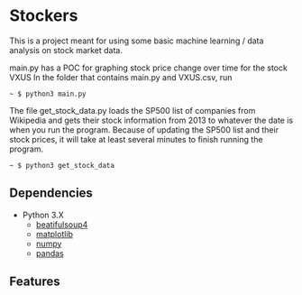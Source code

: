 # Stockers

This is a project meant for using some basic machine learning / data analysis on stock market data. 


main.py has a POC for graphing stock price change over time for the stock VXUS
In the folder that contains main.py and VXUS.csv, run

```
~ $ python3 main.py
```

The file get_stock_data.py loads the SP500 list of companies from Wikipedia and gets their stock information
from 2013 to whatever the date is when you run the program. Because of updating the SP500 list and their
stock prices, it will take at least several minutes to finish running the program.

```
~ $ python3 get_stock_data
```

## Dependencies
 - Python 3.X
   - [beatifulsoup4](https://pypi.org/project/beautifulsoup4/)
   - [matplotlib](https://pypi.org/project/matplotlib/)
   - [numpy](https://pypi.org/project/numpy/)
   - [pandas](https://pandas.pydata.org/)

## Features